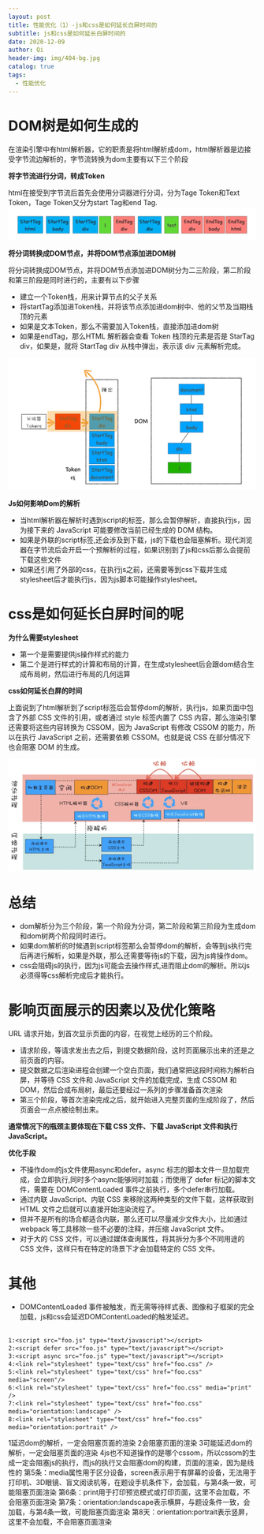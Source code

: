 ```yaml
---
layout: post
title: 性能优化（1）-js和css是如何延长白屏时间的
subtitle: js和css是如何延长白屏时间的
date: 2020-12-09
author: Qi
header-img: img/404-bg.jpg
catalog: true
tags:
  - 性能优化
---
```


# DOM树是如何生成的

在渲染引擎中有html解析器，它的职责是将html解析成dom，html解析器是边接受字节流边解析的，字节流转换为dom主要有以下三个阶段

**将字节流进行分词，转成Token**

html在接受到字节流后首先会使用分词器进行分词，分为Tage Token和Text Token，Tage Token又分为start Tag和end Tag.
![Image text](/img/b16d2fbb77e12e376ac0d7edec20ceac.webp)

**将分词转换成DOM节点，并将DOM节点添加进DOM树**

将分词转换成DOM节点，并将DOM节点添加进DOM树分为二三阶段，第二阶段和第三阶段是同时进行的，主要有以下步骤

- 建立一个Token栈，用来计算节点的父子关系
- 将startTag添加进Token栈，并将该节点添加进dom树中、他的父节及当期栈顶的元素
- 如果是文本Token，那么不需要加入Token栈，直接添加进dom树
- 如果是endTag，那么HTML 解析器会查看 Token 栈顶的元素是否是 StarTag div，如果是，就将 StartTag div 从栈中弹出，表示该 div 元素解析完成。

![Image text](/img/c4a255a8881ef9d21e419aa010ce24a6.webp)

**Js如何影响Dom的解析**

- 当html解析器在解析时遇到script的标签，那么会暂停解析，直接执行js，因为接下来的 JavaScript 可能要修改当前已经生成的 DOM 结构。
- 如果是外联的script标签,还会涉及到下载，js的下载也会阻塞解析。现代浏览器在字节流后会开启一个预解析的过程，如果识别到了js和css后那么会提前下载这些文件
- 如果还引用了外部的css，在执行js之前，还需要等到css下载并生成stylesheet后才能执行js，因为js脚本可能操作stylesheet。



# css是如何延长白屏时间的呢

**为什么需要stylesheet** 

- 第一个是需要提供js操作样式的能力
- 第二个是进行样式的计算和布局的计算，在生成stylesheet后会跟dom结合生成布局树，然后进行布局的几何运算

**css如何延长白屏的时间**

上面说到了html解析到了script标签后会暂停dom的解析，执行js，如果页面中包含了外部 CSS 文件的引用，或者通过 style 标签内置了 CSS 内容，那么渲染引擎还需要将这些内容转换为 CSSOM，因为 JavaScript 有修改 CSSOM 的能力，所以在执行 JavaScript 之前，还需要依赖 CSSOM。也就是说 CSS 在部分情况下也会阻塞 DOM 的生成。

![Image text](/img/7641c75a80133e747aa2faae8f4c8d1f.webp)

# 总结

- dom解析分为三个阶段，第一个阶段为分词，第二阶段和第三阶段为生成dom和dom树两个阶段同时进行。
- 如果dom解析的时候遇到script标签那么会暂停dom的解析，会等到js执行完后再进行解析，如果是外联，那么还需要等待js的下载，因为js肯操作dom。
- css会阻碍js的执行，因为js可能会去操作样式,进而阻止dom的解析。所以js必须得等css解析完成后才能执行。

# 影响页面展示的因素以及优化策略

URL 请求开始，到首次显示页面的内容，在视觉上经历的三个阶段。

- 请求阶段，等请求发出去之后，到提交数据阶段，这时页面展示出来的还是之前页面的内容。
- 提交数据之后渲染进程会创建一个空白页面，我们通常把这段时间称为解析白屏，并等待 CSS 文件和 JavaScript 文件的加载完成，生成 CSSOM 和 DOM，然后合成布局树，最后还要经过一系列的步骤准备首次渲染
- 第三个阶段，等首次渲染完成之后，就开始进入完整页面的生成阶段了，然后页面会一点点被绘制出来。

**通常情况下的瓶颈主要体现在下载 CSS 文件、下载 JavaScript 文件和执行 JavaScript。**

**优化手段**

- 不操作dom的js文件使用async和defer。async 标志的脚本文件一旦加载完成，会立即执行,同时多个async能够同时加载；而使用了 defer 标记的脚本文件，需要在 DOMContentLoaded 事件之前执行，多个defer串行加载。
- 通过内联 JavaScript、内联 CSS 来移除这两种类型的文件下载，这样获取到 HTML 文件之后就可以直接开始渲染流程了。
- 但并不是所有的场合都适合内联，那么还可以尽量减少文件大小，比如通过 webpack 等工具移除一些不必要的注释，并压缩 JavaScript 文件。
- 对于大的 CSS 文件，可以通过媒体查询属性，将其拆分为多个不同用途的 CSS 文件，这样只有在特定的场景下才会加载特定的 CSS 文件。


# 其他

- DOMContentLoaded 事件被触发，而无需等待样式表、图像和子框架的完全加载，js和css会延迟DOMContentLoaded的触发延迟。


```

1:<script src="foo.js" type="text/javascript"></script>
2:<script defer src="foo.js" type="text/javascript"></script>
3:<script async src="foo.js" type="text/javascript"></script>
4:<link rel="stylesheet" type="text/css" href="foo.css" />
5:<link rel="stylesheet" type="text/css" href="foo.css" media="screen"/>
6:<link rel="stylesheet" type="text/css" href="foo.css" media="print" />
7:<link rel="stylesheet" type="text/css" href="foo.css" media="orientation:landscape" />
8:<link rel="stylesheet" type="text/css" href="foo.css" media="orientation:portrait" />

```

1延迟dom的解析，一定会阻塞页面的渲染
2会阻塞页面的渲染
3可能延迟dom的解析，一定会阻塞页面的渲染
4js也不知道操作的是哪个cssom，所以cssom的生成一定会阻塞js的执行，而js的执行又会阻塞dom的构建，页面的渲染，因为是线性的
第5条：media属性用于区分设备，screen表示用于有屏幕的设备，无法用于打印机、3D眼镜、盲文阅读机等，在题设手机条件下，会加载，与第4条一致，可能阻塞页面渲染
第6条：print用于打印预览模式或打印页面，这里不会加载，不会阻塞页面渲染
第7条：orientation:landscape表示横屏，与题设条件一致，会加载，与第4条一致，可能阻塞页面渲染
第8天：orientation:portrait表示竖屏，这里不会加载，不会阻塞页面渲染




  


